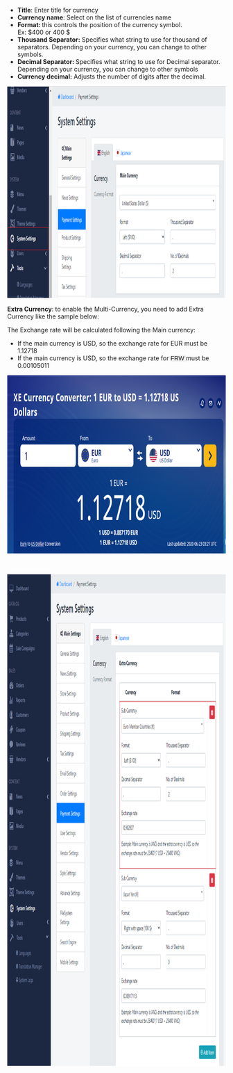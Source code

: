 <ul>
<li><strong>Title</strong>: Enter title for currency</li>
<li><strong>Currency name</strong>: Select on the list of currencies name</li>
<li><strong>Format: </strong>this controls the position of the currency symbol.<br />Ex: $400 or 400 $</li>
<li><strong>Thousand Separator:</strong> Specifies what string to use for thousand of separators. Depending on your currency, you can change to other symbols.</li>
<li><strong>Decimal Separator:&nbsp;</strong>Specifies what string to use for Decimal separator. Depending on your currency, you can change to other symbols</li>
<li><strong>Currency decimal:</strong> Adjusts the number of digits after the decimal.</li>
</ul>
<p><img src="/assets/images/currency-settings/421db7dcab2d24e511968b239ca5e818.png" alt="" width="1167" height="487" /></p>
<p><strong>Extra Currency</strong>: to enable the Multi-Currency, you need to add Extra Currency like the sample below:&nbsp;</p>
<p>The Exchange rate will be calculated following the Main currency:</p>
<ul>
<li>If the main currency is USD, so the exchange rate for EUR must be 1.12718</li>
<li>If the main currency is USD, so the exchange rate for&nbsp;<span style="font-family: Helvetica, Arial, sans-serif; font-size: 14px; white-space: pre-wrap; background-color: #f1f0f0;">FRW </span>must be 0.00105011</li>
</ul>
<p><a href="https://www.xe.com/" target="_blank" rel="noopener"><img src="/assets/images/currency-settings/db80e855aaa0b191ed236e3eb7a16aaa.png" alt="" width="1048" height="410" /></a></p>
<p>&nbsp;</p>
<p><img src="/assets/images/currency-settings/bdaf12a1ed92ede20fada2f19f8fc74d.png" alt="" width="1179" height="1131" /></p>
